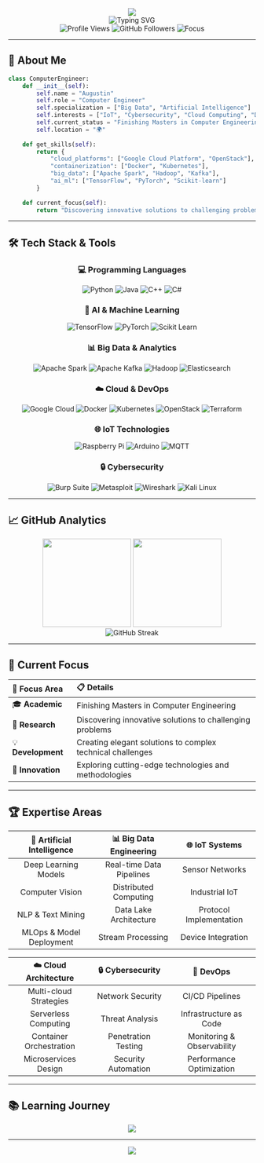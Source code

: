 <div align="center">
  <img src="https://capsule-render.vercel.app/api?type=waving&color=gradient&customColorList=6&height=300&section=header&text=Hi%20there,%20I'm%20Augustin!&fontSize=50&fontColor=fff&animation=fadeIn&fontAlignY=38&desc=Computer%20Engineer%20|%20Problem%20Solver%20|%20Innovation%20Enthusiast&descAlignY=55&descAlign=50" />
</div>

<div align="center">
  <img src="https://readme-typing-svg.herokuapp.com?font=Fira+Code&size=30&duration=3000&pause=1000&color=00D9FF&center=true&vCenter=true&width=600&lines=Computer+Engineer;Big+Data+%26+AI+Specialist;IoT+%26+CyberSec+Enthusiast" alt="Typing SVG" />
</div>

<div align="center">
  <img src="https://komarev.com/ghpvc/?username=augustinbesu&color=blueviolet&style=for-the-badge&label=Profile+Views" alt="Profile Views" />
  <img src="https://img.shields.io/github/followers/augustinbesu?label=Followers&style=for-the-badge&color=blue" alt="GitHub Followers" />
  <img src="https://img.shields.io/badge/Focus-Problem%20Solving-brightgreen?style=for-the-badge" alt="Focus" />
</div>

---

## 🚀 About Me

```python
class ComputerEngineer:
    def __init__(self):
        self.name = "Augustin"
        self.role = "Computer Engineer"
        self.specialization = ["Big Data", "Artificial Intelligence"]
        self.interests = ["IoT", "Cybersecurity", "Cloud Computing", "DevOps"]
        self.current_status = "Finishing Masters in Computer Engineering"
        self.location = "🌍"
        
    def get_skills(self):
        return {
            "cloud_platforms": ["Google Cloud Platform", "OpenStack"],
            "containerization": ["Docker", "Kubernetes"],
            "big_data": ["Apache Spark", "Hadoop", "Kafka"],
            "ai_ml": ["TensorFlow", "PyTorch", "Scikit-learn"]
        }
    
    def current_focus(self):
        return "Discovering innovative solutions to challenging problems"
```

---

## 🛠️ Tech Stack & Tools

<div align="center">

### 💻 Programming Languages
![Python](https://img.shields.io/badge/Python-3776AB?style=for-the-badge&logo=python&logoColor=white)
![Java](https://img.shields.io/badge/Java-ED8B00?style=for-the-badge&logo=java&logoColor=white)
![C++](https://img.shields.io/badge/C++-00599C?style=for-the-badge&logo=c%2B%2B&logoColor=white)
![C#](https://img.shields.io/badge/C%23-239120?style=for-the-badge&logo=c-sharp&logoColor=white)

### 🤖 AI & Machine Learning
![TensorFlow](https://img.shields.io/badge/TensorFlow-FF6F00?style=for-the-badge&logo=tensorflow&logoColor=white)
![PyTorch](https://img.shields.io/badge/PyTorch-EE4C2C?style=for-the-badge&logo=pytorch&logoColor=white)
![Scikit Learn](https://img.shields.io/badge/scikit_learn-F7931E?style=for-the-badge&logo=scikit-learn&logoColor=white)

### 📊 Big Data & Analytics
![Apache Spark](https://img.shields.io/badge/Apache_Spark-FFFFFF?style=for-the-badge&logo=apachespark&logoColor=#E35A16)
![Apache Kafka](https://img.shields.io/badge/Apache_Kafka-000?style=for-the-badge&logo=apachekafka)
![Hadoop](https://img.shields.io/badge/Apache_Hadoop-66CCFF?style=for-the-badge&logo=apachehadoop&logoColor=black)
![Elasticsearch](https://img.shields.io/badge/Elasticsearch-005571?style=for-the-badge&logo=elasticsearch)

### ☁️ Cloud & DevOps
![Google Cloud](https://img.shields.io/badge/Google_Cloud-4285F4?style=for-the-badge&logo=google-cloud&logoColor=white)
![Docker](https://img.shields.io/badge/Docker-2CA5E0?style=for-the-badge&logo=docker&logoColor=white)
![Kubernetes](https://img.shields.io/badge/kubernetes-326ce5.svg?&style=for-the-badge&logo=kubernetes&logoColor=white)
![OpenStack](https://img.shields.io/badge/OpenStack-%23f01742.svg?style=for-the-badge&logo=openstack&logoColor=white)
![Terraform](https://img.shields.io/badge/Terraform-7B42BC?style=for-the-badge&logo=terraform&logoColor=white)

### 🌐 IoT Technologies
![Raspberry Pi](https://img.shields.io/badge/Raspberry%20Pi-A22846?style=for-the-badge&logo=Raspberry%20Pi&logoColor=white)
![Arduino](https://img.shields.io/badge/Arduino-00979D?style=for-the-badge&logo=Arduino&logoColor=white)
![MQTT](https://img.shields.io/badge/MQTT-660066?style=for-the-badge&logo=mqtt&logoColor=white)

### 🔒 Cybersecurity
![Burp Suite](https://img.shields.io/badge/Burp_Suite-FF6633?style=for-the-badge&logo=burpsuite&logoColor=white)
![Metasploit](https://img.shields.io/badge/Metasploit-2596CD?style=for-the-badge&logo=metasploit&logoColor=white)
![Wireshark](https://img.shields.io/badge/Wireshark-1679A7?style=for-the-badge&logo=Wireshark&logoColor=white)
![Kali Linux](https://img.shields.io/badge/Kali_Linux-557C94?style=for-the-badge&logo=kali-linux&logoColor=white)

</div>

---

## 📈 GitHub Analytics

<div align="center">
  <img height="180em" src="https://github-readme-stats.vercel.app/api?username=augustinbesu&show_icons=true&theme=tokyonight&include_all_commits=true&count_private=true"/>
  <img height="180em" src="https://github-readme-stats.vercel.app/api/top-langs/?username=augustinbesu&layout=compact&langs_count=8&theme=tokyonight&hide=jupyter%20notebook"/>
</div>

<div align="center">
  <img src="https://github-readme-streak-stats.herokuapp.com/?user=augustinbesu&theme=tokyonight" alt="GitHub Streak" />
</div>

---

## 🎯 Current Focus

<div align="center">

| 🎯 **Focus Area** | 📋 **Details** |
|:---|:---|
| 🎓 **Academic** | Finishing Masters in Computer Engineering |
| 🔬 **Research** | Discovering innovative solutions to challenging problems |
| 💡 **Development** | Creating elegant solutions to complex technical challenges |
| 🚀 **Innovation** | Exploring cutting-edge technologies and methodologies |

</div>

---

## 🏆 Expertise Areas

<div align="center">

| 🤖 **Artificial Intelligence** | 📊 **Big Data Engineering** | 🌐 **IoT Systems** |
|:---:|:---:|:---:|
| Deep Learning Models | Real-time Data Pipelines | Sensor Networks |
| Computer Vision | Distributed Computing | Industrial IoT |
| NLP & Text Mining | Data Lake Architecture | Protocol Implementation |
| MLOps & Model Deployment | Stream Processing | Device Integration |

| ☁️ **Cloud Architecture** | 🔒 **Cybersecurity** | 🚀 **DevOps** |
|:---:|:---:|:---:|
| Multi-cloud Strategies | Network Security | CI/CD Pipelines |
| Serverless Computing | Threat Analysis | Infrastructure as Code |
| Container Orchestration | Penetration Testing | Monitoring & Observability |
| Microservices Design | Security Automation | Performance Optimization |

</div>

---

## 📚 Learning Journey

<div align="center">
  <img src="https://github-readme-activity-graph.vercel.app/graph?username=augustinbesu&theme=tokyo-night&hide_border=true" />
</div>

---

<div align="center">
  <img src="https://capsule-render.vercel.app/api?type=waving&color=00d9ff&height=100&section=footer" />
</div>

